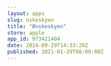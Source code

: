```yaml
---
layout: apps
slug: nskeskyen
title: "Ønskeskyen"
store: apple
app_id: 973421404
date: 2024-09-29T14:33:20Z
published: 2021-01-29T08:00:00Z
---
```

